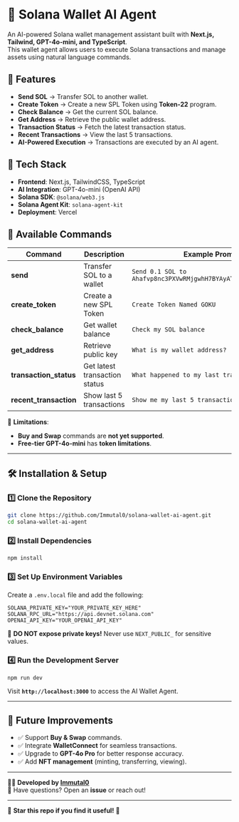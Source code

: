 # 🚀 Solana Wallet AI Agent

An AI-powered Solana wallet management assistant built with **Next.js, Tailwind, GPT-4o-mini, and TypeScript**.  
This wallet agent allows users to execute Solana transactions and manage assets using natural language commands.

## 🌟 Features
- **Send SOL** → Transfer SOL to another wallet.
- **Create Token** → Create a new SPL Token using **Token-22** program.
- **Check Balance** → Get the current SOL balance.
- **Get Address** → Retrieve the public wallet address.
- **Transaction Status** → Fetch the latest transaction status.
- **Recent Transactions** → View the last 5 transactions.
- **AI-Powered Execution** → Transactions are executed by an AI agent.

## 🚀 Tech Stack
- **Frontend**: Next.js, TailwindCSS, TypeScript  
- **AI Integration**: GPT-4o-mini (OpenAI API)  
- **Solana SDK**: `@solana/web3.js`  
- **Solana Agent Kit**: `solana-agent-kit`
- **Deployment**: Vercel  

## 📜 Available Commands
| Command | Description | Example Prompt |
|---------|------------|---------------|
| **send** | Transfer SOL to a wallet | `Send 0.1 SOL to Ahafvp8nc3PXVwRMjgwhH7BYAyATKrGy38rvZ2AjduFg` |
| **create_token** | Create a new SPL Token | `Create Token Named GOKU` |
| **check_balance** | Get wallet balance | `Check my SOL balance` |
| **get_address** | Retrieve public key | `What is my wallet address?` |
| **transaction_status** | Get latest transaction status | `What happened to my last transaction?` |
| **recent_transaction** | Show last 5 transactions | `Show me my last 5 transactions` |

🔴 **Limitations**:
- **Buy and Swap** commands are **not yet supported**.
- **Free-tier GPT-4o-mini** has **token limitations**.

---

## 🛠️ Installation & Setup
### 1️⃣ Clone the Repository
```sh
git clone https://github.com/Immutal0/solana-wallet-ai-agent.git
cd solana-wallet-ai-agent
```

### 2️⃣ Install Dependencies
```sh
npm install
```

### 3️⃣ Set Up Environment Variables  
Create a `.env.local` file and add the following:
```plaintext
SOLANA_PRIVATE_KEY="YOUR_PRIVATE_KEY_HERE"
SOLANA_RPC_URL="https://api.devnet.solana.com"
OPENAI_API_KEY="YOUR_OPENAI_API_KEY"
```
🚨 **DO NOT expose private keys!** Never use `NEXT_PUBLIC_` for sensitive values.

### 4️⃣ Run the Development Server
```sh
npm run dev
```
Visit **`http://localhost:3000`** to access the AI Wallet Agent.

---

## 🎯 Future Improvements
- ✅ Support **Buy & Swap** commands.
- ✅ Integrate **WalletConnect** for seamless transactions.
- ✅ Upgrade to **GPT-4o Pro** for better response accuracy.
- ✅ Add **NFT management** (minting, transferring, viewing).

---

👨‍💻 **Developed by [Immutal0](https://x.com/Immutal0)**  
💬 Have questions? Open an **issue** or reach out!  

---

🚀 **Star this repo if you find it useful!** 🌟  
